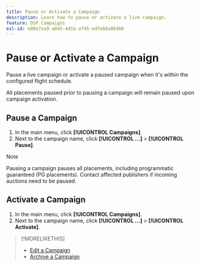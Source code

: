 ```yaml
---
title: Pause or Activate a Campaign
description: Learn how to pause or activate a live campaign.
feature: DSP Campaigns
exl-id: e88e7ea9-a045-4d1b-a745-edfe66a864b0
---
```

# Pause or Activate a Campaign

Pause a live campaign or activate a paused campaign when it's within the configured flight schedule. 

All placements paused prior to pausing a campaign will remain paused upon campaign activation. 

## Pause a Campaign

1. In the main menu, click **[!UICONTROL Campaigns]**.
1. Next to the campaign name, click  **[!UICONTROL ...]** > **[!UICONTROL Pause]**.

>[!NOTE]
>
>Pausing a campaign pauses all placements, including programmatic guaranteed (PG placements). Contact affected publishers if incoming auctions need to be paused.

## Activate a Campaign

1. In the main menu, click **[!UICONTROL Campaigns]**.
1. Next to the campaign name, click  **[!UICONTROL ...]** > **[!UICONTROL Activate]**.

>[!MORELIKETHIS]
>
>* [Edit a Campaign](campaign-edit.md)
>* [Archive a Campaign](campaign-archive-unarchive.md)
